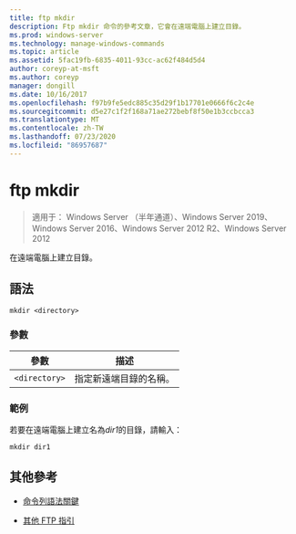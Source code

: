 ```yaml
---
title: ftp mkdir
description: Ftp mkdir 命令的參考文章，它會在遠端電腦上建立目錄。
ms.prod: windows-server
ms.technology: manage-windows-commands
ms.topic: article
ms.assetid: 5fac19fb-6835-4011-93cc-ac62f484d5d4
author: coreyp-at-msft
ms.author: coreyp
manager: dongill
ms.date: 10/16/2017
ms.openlocfilehash: f97b9fe5edc885c35d29f1b17701e0666f6c2c4e
ms.sourcegitcommit: d5e27c1f2f168a71ae272bebf8f50e1b3ccbcca3
ms.translationtype: MT
ms.contentlocale: zh-TW
ms.lasthandoff: 07/23/2020
ms.locfileid: "86957687"
---
```

# <a name="ftp-mkdir"></a>ftp mkdir

> 適用于： Windows Server （半年通道）、Windows Server 2019、Windows Server 2016、Windows Server 2012 R2、Windows Server 2012

在遠端電腦上建立目錄。

## <a name="syntax"></a>語法

```
mkdir <directory>
```

### <a name="parameters"></a>參數

| 參數 | 描述 |
| --------- | ----------- |
| `<directory>` | 指定新遠端目錄的名稱。 |

### <a name="examples"></a>範例

若要在遠端電腦上建立名為*dir1*的目錄，請輸入：

```
mkdir dir1
```

## <a name="additional-references"></a>其他參考

- [命令列語法關鍵](command-line-syntax-key.md)

- [其他 FTP 指引](/previous-versions/orphan-topics/ws.10/cc756013(v=ws.10))
